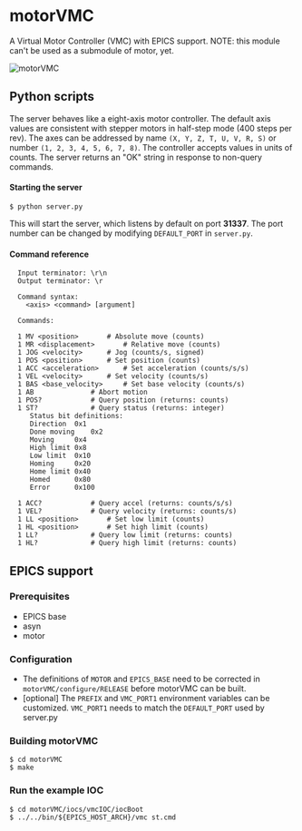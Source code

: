 # motorVMC
A Virtual Motor Controller (VMC) with EPICS support.  NOTE: this module can't be used as a submodule of motor, yet.

![motorVMC](https://github.com/epics-motor/motorVMC/actions/workflows/ci-scripts-build.yml/badge.svg)
<!--[![Travis Build Status](https://travis-ci.org/epics-motor/motorVMC.png)](https://travis-ci.org/epics-motor/motorVMC)-->
<!--[![Appveyor Build Status](https://ci.appveyor.com/api/projects/status/github/epics-motor/motorVMC?branch=master&svg=true)](https://ci.appveyor.com/project/kmpeters/motorVMC)-->

## Python scripts

The server behaves like a eight-axis motor controller. The default axis values are consistent with stepper motors in half-step mode (400 steps per rev).  The axes can be addressed by name `(X, Y, Z, T, U, V, R, S)` or number `(1, 2, 3, 4, 5, 6, 7, 8)`.  The controller accepts values in units of counts.  The server returns an "OK" string in response to non-query commands.

#### Starting the server
```
$ python server.py
``` 
This will start the server, which listens by default on port **31337**. The port number can be changed by modifying `DEFAULT_PORT` in `server.py`.

#### Command reference
```
  Input terminator: \r\n
  Output terminator: \r

  Command syntax:
    <axis> <command> [argument]

  Commands:

  1 MV <position>		# Absolute move (counts)
  1 MR <displacement>		# Relative move (counts)
  1 JOG <velocity>		# Jog (counts/s, signed)
  1 POS <position>		# Set position (counts)
  1 ACC <acceleration>		# Set acceleration (counts/s/s)
  1 VEL <velocity>		# Set velocity (counts/s)
  1 BAS <base_velocity>		# Set base velocity (counts/s)
  1 AB				# Abort motion
  1 POS?			# Query position (returns: counts)
  1 ST?				# Query status (returns: integer)
	 Status bit definitions:
	 Direction	0x1
	 Done moving	0x2
	 Moving		0x4
	 High limit	0x8
	 Low limit	0x10
	 Homing		0x20
	 Home limit	0x40
	 Homed		0x80
	 Error		0x100

  1 ACC?			# Query accel (returns: counts/s/s)
  1 VEL?			# Query velocity (returns: counts/s)
  1 LL <position>		# Set low limit (counts)
  1 HL <position>		# Set high limit (counts)
  1 LL?				# Query low limit (returns: counts)
  1 HL?				# Query high limit (returns: counts)
```

## EPICS support

### Prerequisites
* EPICS base
* asyn
* motor

### Configuration

* The definitions of `MOTOR` and `EPICS_BASE` need to be corrected in `motorVMC/configure/RELEASE` before motorVMC can be built.
* [optional] The `PREFIX` and `VMC_PORT1` environment variables can be customized.  `VMC_PORT1` needs to match the `DEFAULT_PORT` used by server.py

### Building motorVMC
```
$ cd motorVMC
$ make
```

### Run the example IOC
```
$ cd motorVMC/iocs/vmcIOC/iocBoot
$ ../../bin/${EPICS_HOST_ARCH}/vmc st.cmd
```
